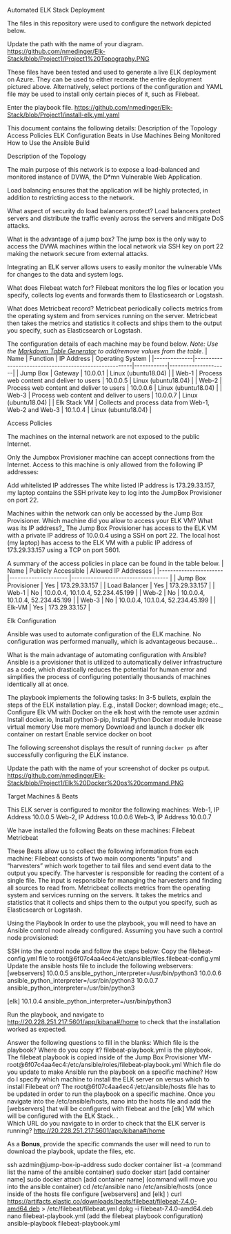 Automated ELK Stack Deployment

The files in this repository were used to configure the network depicted below.

Update the path with the name of your diagram. 
https://github.com/nmedinger/Elk-Stack/blob/Project1/Project1%20Topography.PNG

These files have been tested and used to generate a live ELK deployment on Azure. They can be used to either recreate the entire deployment pictured above. Alternatively, select portions of the configuration and YAML file may be used to install only certain pieces of it, such as Filebeat.

Enter the playbook file.
https://github.com/nmedinger/Elk-Stack/blob/Project1/install-elk.yml.yaml

This document contains the following details:
Description of the Topology
Access Policies
ELK Configuration
Beats in Use
Machines Being Monitored
How to Use the Ansible Build


Description of the Topology

The main purpose of this network is to expose a load-balanced and monitored instance of DVWA, the D*mn Vulnerable Web Application.

Load balancing ensures that the application will be highly protected, in addition to restricting access to the network.

What aspect of security do load balancers protect? 
Load balancers protect servers and distribute the traffic evenly across the servers and mitigate DoS attacks.

What is the advantage of a jump box?
The jump box is the only way to access the DVWA machines within the local network via SSH key on port 22 making the network secure from external attacks.

Integrating an ELK server allows users to easily monitor the vulnerable VMs for changes to the data  and system logs.

What does Filebeat watch for?
Filebeat monitors the log files or location you specify, collects log events and forwards them to Elasticsearch or Logstash.

What does Metricbeat record?
Metricbeat periodically collects metrics from the operating system and from services running on the server.  Metricbeat then takes the metrics and statistics it collects and ships them to the output you specify, such as Elasticsearch or Logstash.  

The configuration details of each machine may be found below.
_Note: Use the [Markdown Table Generator](http://www.tablesgenerator.com/markdown_tables) to add/remove values from the table_.
| Name         | Function                                              | IP Address | Operating System    |
|--------------|-------------------------------------------------------|------------|---------------------|
| Jump Box     | Gateway                                               | 10.0.0.1   | Linux (ubuntu18.04) |
| Web-1        | Process web content and deliver to users              | 10.0.0.5   | Linux (ubuntu18.04) |
| Web-2        | Process web content and deliver to users              | 10.0.0.6   | Linux (ubuntu18.04) |
| Web-3        | Process web content and deliver to users              | 10.0.0.7   | Linux (ubuntu18.04) |
| Elk Stack VM | Collects and process data from Web-1, Web-2 and Web-3 | 10.1.0.4   | Linux (ubuntu18.04) |

Access Policies

The machines on the internal network are not exposed to the public Internet. 

Only the Jumpbox Provisioner machine can accept connections from the Internet. Access to this machine is only allowed from the following IP addresses:

Add whitelisted IP addresses
The white listed IP address is 173.29.33.157, my laptop contains the SSH private key to log into the JumpBox Provisioner on port 22.

Machines within the network can only be accessed by the Jump Box Provisioner.
Which machine did you allow to access your ELK VM? What was its IP address?_
The Jump Box Provisioner has access to the ELK VM  with a private IP address of 10.0.0.4 using a SSH on port 22.
The local host (my laptop) has access to the ELK VM with a public IP address of  173.29.33.157 using a TCP on port 5601.




A summary of the access policies in place can be found in the table below.
| Name                  	| Publicly Accessible 	| Allowed IP Addresses              	|
|-----------------------	|---------------------	|-----------------------------------	|
| Jump Box Provisioner  	| Yes                 	| 173.29.33.157                     	|
| Load Balancer         	| Yes                 	| 173.29.33.157                     	|
| Web-1                 	| No                  	| 10.0.0.4, 10.1.0.4, 52.234.45.199 	|
| Web-2                 	| No                  	| 10.0.0.4, 10.1.0.4, 52.234.45.199 	|
| Web-3                 	| No                  	| 10.0.0.4, 10.1.0.4, 52.234.45.199 	|
| Elk-VM                	| Yes                 	| 173.29.33.157                     	|


Elk Configuration

Ansible was used to automate configuration of the ELK machine. No configuration was performed manually, which is advantageous because...

What is the main advantage of automating configuration with Ansible?
Ansible is a provisioner that is utilized to automatically deliver infrastructure as a code, which drastically reduces the potential for human error and simplifies the process of configuring potentially thousands of machines identically all at once.

The playbook implements the following tasks:
In 3-5 bullets, explain the steps of the ELK installation play. E.g., install Docker; download image; etc._
Configure Elk VM with Docker on the elk host with the remote user azdmin
Install docker.io, Install python3-pip, Install Python Docker module
Increase virtual memory
Use more memory
Download and launch a docker elk container on restart
Enable service docker on boot
     
The following screenshot displays the result of running `docker ps` after successfully configuring the ELK instance.

Update the path with the name of your screenshot of docker ps output.
https://github.com/nmedinger/Elk-Stack/blob/Project1/Elk%20Docker%20ps%20command.PNG





Target Machines & Beats

This ELK server is configured to monitor the following machines:
Web-1, IP Address 10.0.0.5
Web-2, IP Address 10.0.0.6
Web-3, IP Address 10.0.0.7

We have installed the following Beats on these machines:
Filebeat
Metricbeat

These Beats allow us to collect the following information from each machine:
Filebeat consists of two main components “inputs” and “harvesters” which work together to tail files and send event data to the output you specify. The harvester is responsible for reading the content of a single file. The input is responsible for managing the harvesters and finding all sources to read from. 
Metricbeat collects metrics from the operating system and services running on the servers.  It takes the metrics and statistics that it collects and ships them to the output you specify, such as Elasticsearch or Logstash.  


Using the Playbook
In order to use the playbook, you will need to have an Ansible control node already configured. Assuming you have such a control node provisioned: 

SSH into the control node and follow the steps below:
Copy the filebeat-config.yml  file to root@6f07c4aa4ec4:/etc/ansible/files.filebeat-config.yml
Update the ansible hosts file to include the following webservers:
 [webservers]
10.0.0.5 ansible_python_interpreter=/usr/bin/python3
10.0.0.6 ansible_python_interpreter=/usr/bin/python3
10.0.0.7 ansible_python_interpreter=/usr/bin/python3

[elk]
10.1.0.4 ansible_python_interpreter=/usr/bin/python3

Run the playbook, and navigate to http://20.228.251.217:5601/app/kibana#/home to check that the installation worked as expected.

Answer the following questions to fill in the blanks:
Which file is the playbook? Where do you copy it?
filebeat-playbook.yml is the playbook.
The filebeat playbook is copied inside of the Jump Box Provisioner VM- root@6f07c4aa4ec4:/etc/ansible/roles/filebeat-playbook.yml
Which file do you update to make Ansible run the playbook on a specific machine? How do I specify which machine to install the ELK server on versus which to install Filebeat on?
The root@6f07c4aa4ec4:/etc/ansible/hosts file has to be updated in order to run the playbook on a specific machine.
Once you navigate into the /etc/ansible/hosts, nano into the hosts file and add the [webservers] that will be configured with filebeat and the [elk] VM which will be configured with the ELK Stack. .  
Which URL do you navigate to in order to check that the ELK server is running?
http://20.228.251.217:5601/app/kibana#/home

As a **Bonus**, provide the specific commands the user will need to run to download the playbook, update the files, etc.

ssh azdmin@jump-box-ip-address 
sudo docker container list -a (command list the name of the ansible container)
sudo docker start [add container name] 
sudo docker attach [add container name] (command will move you into the ansible container)
cd /etc/ansible
nano /etc/ansible/hosts (once inside of the hosts file configure [webservers] and [elk] )
 curl https://artifacts.elastic.co/downloads/beats/filebeat/filebeat-7.4.0-amd64.deb > /etc/filebeat/filebeat.yml
dpkg -i filebeat-7.4.0-amd64.deb
nano filebeat-playbook.yml (add the filebeat playbook configuration)
ansible-playbook filebeat-playbook.yml

